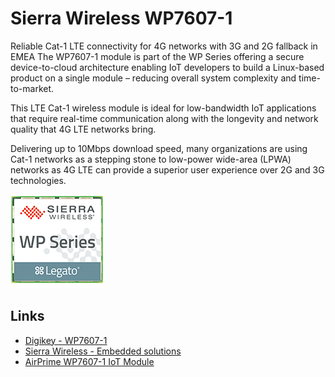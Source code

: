 # Sierra Wireless WP7607-1

Reliable Cat-1 LTE connectivity for 4G networks with 3G and 2G fallback in EMEA
The WP7607-1 module is part of the WP Series offering a secure device-to-cloud architecture enabling IoT developers to build a Linux-based product on a single module – reducing overall system complexity and time-to-market.

This LTE Cat-1 wireless module is ideal for low-bandwidth IoT applications that require real-time communication along with the longevity and network quality that 4G LTE networks bring.

Delivering up to 10Mbps download speed, many organizations are using Cat-1 networks as a stepping stone to low-power wide-area (LPWA) networks as 4G LTE can provide a superior user experience over 2G and 3G technologies.

![WP Series](images/WP&#32;Series&#32;150x150.png)

## Links

- [Digikey - WP7607-1](https://www.digikey.no/product-detail/en/sierra-wireless/WP7607-1-G_1104193/1645-1110-1-ND/10136448)
- [Sierra Wireless - Embedded solutions](https://www.sierrawireless.com/products-and-solutions/embedded-solutions/iot-modules/)
- [AirPrime WP7607-1 IoT Module](https://www.sierrawireless.com/products-and-solutions/embedded-solutions/products/wp7607-1/)
